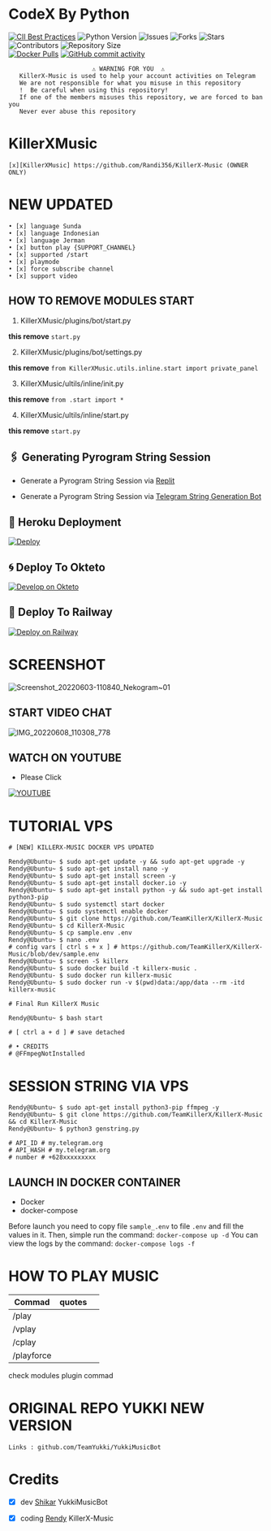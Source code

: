 # CodeX By Python
[![CII Best Practices](https://bestpractices.coreinfrastructure.org/projects/6100/badge)](https://bestpractices.coreinfrastructure.org/projects/6100)
![Python Version](https://img.shields.io/badge/python-3.9-green?style=for-the-badge&logo=appveyor)
![Issues](https://img.shields.io/github/issues/Randi356/KillerX-Music?style=for-the-badge&logo=appveyor)
![Forks](https://img.shields.io/github/forks/Randi356/KillerX-Music?style=for-the-badge&logo=appveyor)
![Stars](https://img.shields.io/github/stars/Randi356/KillerX-Music?style=for-the-badge&logo=appveyor)
![Contributors](https://img.shields.io/github/contributors/Randi356/KillerX-Music?style=for-the-badge&logo=appveyor)
![Repository Size](https://img.shields.io/github/repo-size/Randi356/KillerX-Music?style=for-the-badge&logo=appveyor)</br>
[![Docker Pulls](https://img.shields.io/docker/pulls/rendyprojects/music)](https://hub.docker.com/r/rendyprojects/music/tags)
[![GitHub commit activity](https://img.shields.io/github/commit-activity/m/Randi356/KillerX-Music?&style=plastic&logo=github)](https://github.com/Randi356/KillerX-Music/graphs/commit-activity)
```
️                       ⚠️ WARNING FOR YOU ️ ️⚠️
   KillerX-Music is used to help your account activities on Telegram
   We are not responsible for what you misuse in this repository
   !  Be careful when using this repository!
   If one of the members misuses this repository, we are forced to ban you
   Never ever abuse this repository
```
# KillerXMusic
```
[x][KillerXMusic] https://github.com/Randi356/KillerX-Music (OWNER ONLY)
```
# NEW UPDATED
```
• [x] language Sunda
• [x] language Indonesian
• [x] language Jerman
• [x] button play {SUPPORT_CHANNEL}
• [x] supported /start
• [x] playmode 
• [x] force subscribe channel
• [x] support video
```

## HOW TO REMOVE MODULES START 

1. KillerXMusic/plugins/bot/start.py

**this remove** `start.py`

2. KillerXMusic/plugins/bot/settings.py

**this remove** `from KillerXMusic.utils.inline.start import private_panel`

3. KillerXMusic/ultils/inline/init.py

**this remove** `from .start import *`

4. KillerXMusic/ultils/inline/start.py

**this remove** `start.py`


## 🖇 Generating Pyrogram String Session

- Generate a Pyrogram String Session via [Replit](https://replit.com/@Randi356/Vegeta-String)

- Generate a Pyrogram String Session via [Telegram String Generation Bot](https://t.me/VegetaSessionBot)


## 🚀 Heroku Deployment
[![Deploy](https://www.herokucdn.com/deploy/button.svg)](https://deploy-azure.vercel.app/?src=TeamKillerX/KillerX-Music)

## 🌀 Deploy To Okteto

[![Develop on Okteto](https://okteto.com/develop-okteto.svg)](https://cloud.okteto.com/deploy?repository=https://github.com/TeamKillerX/KillerX-Music)

## 🚀 Deploy To Railway
[![Deploy on Railway](https://railway.app/button.svg)](https://railway.app/new/template/L9pSIF?referralCode=vZzsp6)

# SCREENSHOT 
![Screenshot_20220603-110840_Nekogram~01](https://user-images.githubusercontent.com/63757267/171784392-ded5a455-1dbf-42c1-aa56-3cf078551bae.png)

## START VIDEO CHAT
![IMG_20220608_110308_778](https://user-images.githubusercontent.com/63757267/172529171-d7c7fd4f-ab5d-4952-8c52-ecd2197803ab.jpg)

## WATCH ON YOUTUBE
* Please Click

[![YOUTUBE](https://www.google.com/url?q=https://3.bp.blogspot.com/-3QAmTyWieAI/XUTXWqXLVTI/AAAAAAAAAoA/150stBpxf1cFMJuUWFW7nfvxBTPZMmzQgCLcBGAs/s1600/neofetch%252Bon%252Bubuntu.webp&sa=U&ved=0ahUKEwiK9IeSg534AhVo8XMBHRhGBVwQ5hMIBQ&usg=AOvVaw3ymVAx_CtpX1PQd2SsEBlt)](http://www.youtube.com/watch?v=WK-iETytZGk&feature=youtu.be "Deploy KillerX Music On Vps")

# TUTORIAL VPS
```console
# [NEW] KILLERX-MUSIC DOCKER VPS UPDATED

Rendy@Ubuntu~ $ sudo apt-get update -y && sudo apt-get upgrade -y
Rendy@Ubuntu~ $ sudo apt-get install nano -y
Rendy@Ubuntu~ $ sudo apt-get install screen -y
Rendy@Ubuntu~ $ sudo apt-get install docker.io -y
Rendy@Ubuntu~ $ sudo apt-get install python -y && sudo apt-get install python3-pip
Rendy@Ubuntu~ $ sudo systemctl start docker
Rendy@Ubuntu~ $ sudo systemctl enable docker
Rendy@Ubuntu~ $ git clone https://github.com/TeamKillerX/KillerX-Music
Rendy@Ubuntu~ $ cd KillerX-Music
Rendy@Ubuntu~ $ cp sample.env .env
Rendy@Ubuntu~ $ nano .env
# config vars [ ctrl s + x ] # https://github.com/TeamKillerX/KillerX-Music/blob/dev/sample.env
Rendy@Ubuntu~ $ screen -S killerx
Rendy@Ubuntu~ $ sudo docker build -t killerx-music .
Rendy@Ubuntu- $ sudo docker run killerx-music
Rendy@Ubuntu~ $ sudo docker run -v $(pwd)data:/app/data --rm -itd killerx-music

# Final Run KillerX Music

Rendy@Ubuntu~ $ bash start

# [ ctrl a + d ] # save detached 

# • CREDITS
# @FFmpegNotInstalled
```
# SESSION STRING VIA VPS 
```console
Rendy@Ubuntu~ $ sudo apt-get install python3-pip ffmpeg -y
Rendy@Ubuntu~ $ git clone https://github.com/TeamKillerX/KillerX-Music && cd KillerX-Music
Rendy@Ubuntu~ $ python3 genstring.py

# API_ID # my.telegram.org
# API_HASH # my.telegram.org
# number # +628xxxxxxxxx
```
## LAUNCH IN DOCKER CONTAINER
* Docker
* docker-compose

Before launch you need to copy file `sample_.env` to file `.env` and fill the values in it.
Then, simple run the command: `docker-compose up -d`
You can view the logs by the command: `docker-compose logs -f`

# HOW TO PLAY MUSIC 

| Commad | quotes| | 
|-|-------|-------|
| /play  |        | 
| /vplay |        | 
| /cplay |        | 
| /playforce|     | 

check modules plugin commad

# ORIGINAL REPO YUKKI NEW VERSION
```
Links : github.com/TeamYukki/YukkiMusicBot
```
# Credits

* [X] dev [Shikar](https://t.me/TeamYukki) YukkiMusicBot
* [X] coding [Rendy](https://t.me/FFmpegNotInstalled) KillerX-Music

